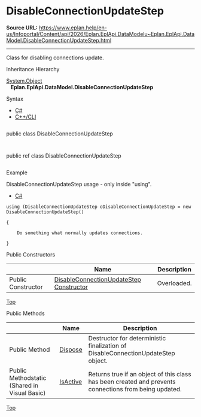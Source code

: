 # DisableConnectionUpdateStep

**Source URL:** https://www.eplan.help/en-us/Infoportal/Content/api/2026/Eplan.EplApi.DataModelu~Eplan.EplApi.DataModel.DisableConnectionUpdateStep.html

---

Class for disabling connections update.

Inheritance Hierarchy

[System.Object](#)  
   **Eplan.EplApi.DataModel.DisableConnectionUpdateStep**

Syntax

- [C#](#i-syntax-CS)
- [C++/CLI](#i-syntax-CPP2005)

```
```
public class DisableConnectionUpdateStep
```
```

```
```
public ref class DisableConnectionUpdateStep
```
```

Example

DisableConnectionUpdateStep usage - only inside "using".

- [C#](#i-tab-content-f04c420b-d2b5-4b3f-8d2e-bdc9b55b5bfb)

```
using (DisableConnectionUpdateStep oDisableConnectionUpdateStep = new DisableConnectionUpdateStep()

{

	Do something what normally updates connections.

}
```

Public Constructors

|  | Name | Description |
| --- | --- | --- |
| Public Constructor | [DisableConnectionUpdateStep Constructor](Eplan.EplApi.DataModelu~Eplan.EplApi.DataModel.DisableConnectionUpdateStep~_ctor.html) | Overloaded. |

[Top](#top)




Public Methods

|  | Name | Description |
| --- | --- | --- |
| Public Method | [Dispose](Eplan.EplApi.DataModelu~Eplan.EplApi.DataModel.DisableConnectionUpdateStep~Dispose().html) | Destructor for deterministic finalization of DisableConnectionUpdateStep object. |
| Public Methodstatic (Shared in Visual Basic) | [IsActive](Eplan.EplApi.DataModelu~Eplan.EplApi.DataModel.DisableConnectionUpdateStep~IsActive.html) | Returns true if an object of this class has been created and prevents connections from being updated. |

[Top](#top)
